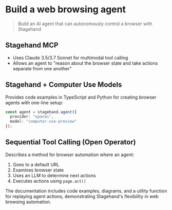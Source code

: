 # Build a web browsing agent

> Build an AI agent that can autonomously control a browser with Stagehand

## Stagehand MCP
- Uses Claude 3.5/3.7 Sonnet for multimodal tool calling
- Allows an agent to "reason about the browser state and take actions separate from one another"

## Stagehand + Computer Use Models
Provides code examples in TypeScript and Python for creating browser agents with one-line setup:

```typescript
const agent = stagehand.agent({
  provider: "openai",
  model: "computer-use-preview"
});
```

## Sequential Tool Calling (Open Operator)
Describes a method for browser automation where an agent:
1. Goes to a default URL
2. Examines browser state
3. Uses an LLM to determine next actions
4. Executes actions using `page.act()`

The documentation includes code examples, diagrams, and a utility function for replaying agent actions, demonstrating Stagehand's flexibility in web browsing automation.